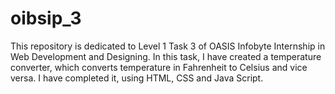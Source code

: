 # oibsip_3
This repository is dedicated to Level 1 Task 3 of OASIS Infobyte Internship in Web Development and Designing. 
In this task, I have created a temperature converter, which converts temperature in Fahrenheit to Celsius and vice versa. I have completed it, using HTML, CSS and Java Script. 
